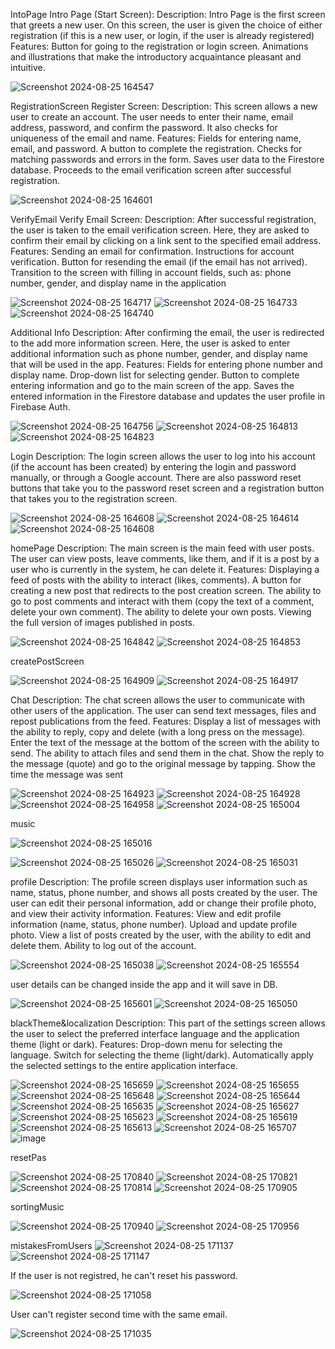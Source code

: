 IntoPage
Intro Page (Start Screen):
Description: Intro Page is the first screen that greets a new user. On this screen, the user is given the choice of either registration (if this is a new user, or login, if the user is already registered)
Features:
Button for going to the registration or login screen.
Animations and illustrations that make the introductory acquaintance pleasant and intuitive.

![Screenshot 2024-08-25 164547](https://github.com/user-attachments/assets/e35ae5a8-e7b8-44cc-a0e3-d133d4b5dfd0)





RegistrationScreen
Register Screen:
Description: This screen allows a new user to create an account. The user needs to enter their name, email address, password, and confirm the password. It also checks for uniqueness of the email and name.
Features:
Fields for entering name, email, and password.
A button to complete the registration.
Checks for matching passwords and errors in the form.
Saves user data to the Firestore database.
Proceeds to the email verification screen after successful registration.

![Screenshot 2024-08-25 164601](https://github.com/user-attachments/assets/60771b7b-e054-4b19-a6fa-23a6482e34ab)




VerifyEmail
Verify Email Screen:
Description: After successful registration, the user is taken to the email verification screen. Here, they are asked to confirm their email by clicking on a link sent to the specified email address.
Features:
Sending an email for confirmation.
Instructions for account verification.
Button for resending the email (if the email has not arrived).
Transition to the screen with filling in account fields, such as: phone number, gender, and display name in the application

![Screenshot 2024-08-25 164717](https://github.com/user-attachments/assets/7ef1bbf7-e7bf-4ac2-a65e-c11e6a467bb8)
![Screenshot 2024-08-25 164733](https://github.com/user-attachments/assets/a556ccb6-cf70-4333-b7e9-eab68483805a)
![Screenshot 2024-08-25 164740](https://github.com/user-attachments/assets/c151f461-e99e-46ef-a544-cddf9d774cf9)






Additional Info
Description: After confirming the email, the user is redirected to the add more information screen. Here, the user is asked to enter additional information such as phone number, gender, and display name that will be used in the app.
Features:
Fields for entering phone number and display name.
Drop-down list for selecting gender.
Button to complete entering information and go to the main screen of the app.
Saves the entered information in the Firestore database and updates the user profile in Firebase Auth.

![Screenshot 2024-08-25 164756](https://github.com/user-attachments/assets/9e6db6f3-86a3-473d-9172-8529f8deb70c)
![Screenshot 2024-08-25 164813](https://github.com/user-attachments/assets/8c61560c-b4ab-4734-bf01-9bd6fb4a6e00)
![Screenshot 2024-08-25 164823](https://github.com/user-attachments/assets/d9090ff7-e28c-4c44-931f-ab13e3937782)


Login
Description: The login screen allows the user to log into his account (if the account has been created) by entering the login and password manually, or through a Google account. There are also password reset buttons that take you to the password reset screen and a registration button that takes you to the registration screen.

![Screenshot 2024-08-25 164608](https://github.com/user-attachments/assets/7fb24d8e-b6d2-48ff-8804-94d3bd9543f5)
![Screenshot 2024-08-25 164614](https://github.com/user-attachments/assets/d9c11177-0f1b-44b2-b251-22f51407fb81)
![Screenshot 2024-08-25 164608](https://github.com/user-attachments/assets/ccd42bb3-b89f-4cf6-8201-946a29cbb712)




homePage
Description: The main screen is the main feed with user posts. The user can view posts, leave comments, like them, and if it is a post by a user who is currently in the system, he can delete it.
Features:
Displaying a feed of posts with the ability to interact (likes, comments).
A button for creating a new post that redirects to the post creation screen.
The ability to go to post comments and interact with them (copy the text of a comment, delete your own comment).
The ability to delete your own posts.
Viewing the full version of images published in posts.


![Screenshot 2024-08-25 164842](https://github.com/user-attachments/assets/db1edd1c-4c5b-414b-80f3-d616f18b7468)
![Screenshot 2024-08-25 164853](https://github.com/user-attachments/assets/5bf0598b-9c53-440f-ac6e-7f2ac03c465e)

createPostScreen

![Screenshot 2024-08-25 164909](https://github.com/user-attachments/assets/a54f2a1f-2f48-4c92-adea-6aa507a4cab5)
![Screenshot 2024-08-25 164917](https://github.com/user-attachments/assets/f1431fd4-29d6-4bca-8dc7-24922b13a6ed)


Chat
Description: The chat screen allows the user to communicate with other users of the application. The user can send text messages, files and repost publications from the feed.
Features:
Display a list of messages with the ability to reply, copy and delete (with a long press on the message).
Enter the text of the message at the bottom of the screen with the ability to send.
The ability to attach files and send them in the chat.
Show the reply to the message (quote) and go to the original message by tapping.
Show the time the message was sent

![Screenshot 2024-08-25 164923](https://github.com/user-attachments/assets/07e103aa-b0a1-464e-afd2-605fa0bac0be)
![Screenshot 2024-08-25 164928](https://github.com/user-attachments/assets/a47bb990-1be5-45c7-b760-0a41a7f3813a)
![Screenshot 2024-08-25 164958](https://github.com/user-attachments/assets/0f6a260a-abbd-4d71-b171-d73a5e008bcb)
![Screenshot 2024-08-25 165004](https://github.com/user-attachments/assets/8cb6515c-6c81-49dd-9906-ae48e8f32324)





music

![Screenshot 2024-08-25 165016](https://github.com/user-attachments/assets/6d59ab99-7c6f-4c80-b938-9f6a5efd7f42)

![Screenshot 2024-08-25 165026](https://github.com/user-attachments/assets/056b9a4d-4b63-4f8c-9705-57dc43a2c5f5)
![Screenshot 2024-08-25 165031](https://github.com/user-attachments/assets/c4bea54c-ea9e-4192-ba19-0ca51ce91182)

profile
Description: The profile screen displays user information such as name, status, phone number, and shows all posts created by the user. The user can edit their personal information, add or change their profile photo, and view their activity information.
Features:
View and edit profile information (name, status, phone number).
Upload and update profile photo.
View a list of posts created by the user, with the ability to edit and delete them.
Ability to log out of the account.

![Screenshot 2024-08-25 165038](https://github.com/user-attachments/assets/50d35608-3159-46a9-84a3-9c9ce982ed6b)
![Screenshot 2024-08-25 165554](https://github.com/user-attachments/assets/c4c85b78-9102-47d0-a188-c3e61f08fce2)

user details can be changed inside the app and it will save in DB.



![Screenshot 2024-08-25 165601](https://github.com/user-attachments/assets/66b709e8-1b4d-414a-bec1-8549b7ea3cb8)
![Screenshot 2024-08-25 165050](https://github.com/user-attachments/assets/8f686bec-d1c2-45e5-8457-9f1f25581ae3)

blackTheme&localization
Description: This part of the settings screen allows the user to select the preferred interface language and the application theme (light or dark).
Features:
Drop-down menu for selecting the language.
Switch for selecting the theme (light/dark).
Automatically apply the selected settings to the entire application interface.

![Screenshot 2024-08-25 165659](https://github.com/user-attachments/assets/588c7716-5f02-4033-8ab4-0951b4184e86)
![Screenshot 2024-08-25 165655](https://github.com/user-attachments/assets/3fe78f3e-8097-4038-b59d-1e2199269d82)
![Screenshot 2024-08-25 165648](https://github.com/user-attachments/assets/fce05300-9f73-45e0-8ab2-3e6a4569f6cb)
![Screenshot 2024-08-25 165644](https://github.com/user-attachments/assets/300704d8-5fac-4cd9-b344-89147fa2427a)
![Screenshot 2024-08-25 165635](https://github.com/user-attachments/assets/59d44364-a2d1-4859-b558-1d93e519b579)
![Screenshot 2024-08-25 165627](https://github.com/user-attachments/assets/1d3539ae-fe0b-4a67-81d0-10a5f8b6ee7c)
![Screenshot 2024-08-25 165623](https://github.com/user-attachments/assets/2be65bb9-80d0-4ccf-84ba-b01c419e4156)
![Screenshot 2024-08-25 165619](https://github.com/user-attachments/assets/2c43544e-48e1-4723-a37f-2b3ee1da7699)
![Screenshot 2024-08-25 165613](https://github.com/user-attachments/assets/e2eaccb9-7116-40db-9e4b-ac6b526ad829)
![Screenshot 2024-08-25 165707](https://github.com/user-attachments/assets/bd7daf9a-6a7e-49d1-aa2c-760b1acb78e8)
![image](https://github.com/user-attachments/assets/36b2a43d-9653-494c-aa60-0e03ab40893b)





resetPas

![Screenshot 2024-08-25 170840](https://github.com/user-attachments/assets/4f97d6fb-b735-4b0e-af00-9d3d1dfbd29c)
![Screenshot 2024-08-25 170821](https://github.com/user-attachments/assets/d889a4b8-9753-41fd-9ab8-beaf5e6c737e)
![Screenshot 2024-08-25 170814](https://github.com/user-attachments/assets/bc4b06d3-2c3d-4993-9d62-863b85ada8eb)
![Screenshot 2024-08-25 170905](https://github.com/user-attachments/assets/7e86d3c9-3b24-4291-846e-1dae84a2e554)

sortingMusic



![Screenshot 2024-08-25 170940](https://github.com/user-attachments/assets/c170625a-0b77-42ee-83d4-dfb2319141e3)
![Screenshot 2024-08-25 170956](https://github.com/user-attachments/assets/bf9048b5-652f-4ba8-964e-013ec4e7a2b7)

mistakesFromUsers
![Screenshot 2024-08-25 171137](https://github.com/user-attachments/assets/91fee0a3-5a52-4827-b0e5-cb686a6934e4)
![Screenshot 2024-08-25 171147](https://github.com/user-attachments/assets/3fd37d7f-ae63-4ffd-a3e8-a529a47d271d)

If the user is not registred, he can't reset his password.



![Screenshot 2024-08-25 171058](https://github.com/user-attachments/assets/43093c3e-cd82-4b5f-99e5-ee7864ca9d74)

User can't register second time with the same email.




![Screenshot 2024-08-25 171035](https://github.com/user-attachments/assets/d744f69b-9c51-43a9-b381-78125c26d8b0)
